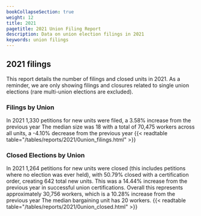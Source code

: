 ```yaml
---
bookCollapseSection: true
weight: 12
title: 2021
pagetitle: 2021 Union Filing Report
description: Data on union election filings in 2021
keywords: union filings
---
```


## 2021 filings

This report details the number of filings and closed units in 2021. As a reminder, we are only showing filings and closures related to single union elections (rare multi-union elections are excluded).

### Filings by Union
In 2021 1,330 petitions for new units were filed, a 3.58% increase from the previous year The median size was 18 with a total of 70,475 workers across all units, a -4.10% decrease from the previous year
{{< readtable table="/tables/reports/2021/0union_filings.html" >}}

### Closed Elections by Union
In 2021 1,264 petitions for new units were closed (this includes petitions where no election was ever held), with 50.79% closed with a certification order, creating 642 total new units. This was a 14.44% increase from the previous year in successful union certifications. Overall this represents approximately 30,756 workers, which is a 10.28% increase from the previous year The median bargaining unit has 20 workers.
{{< readtable table="/tables/reports/2021/0union_closed.html" >}}
